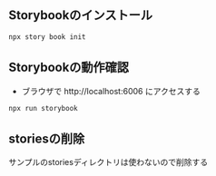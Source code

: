 ## Storybookのインストール

```bash
npx story book init
```

## Storybookの動作確認

- ブラウザで http://localhost:6006 にアクセスする

```bash
npx run storybook
```

## storiesの削除

サンプルのstoriesディレクトリは使わないので削除する